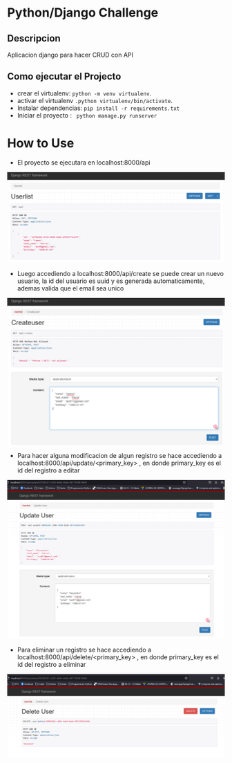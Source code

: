 # Python/Django Challenge

## Descripcion

Aplicacion django para hacer CRUD con API 

## Como ejecutar el Projecto

* crear el virtualenv: `python -m venv virtualenv`.
* activar el virtualenv `.python virtualenv/bin/activate`.
* Instalar dependencias: `pip install -r requirements.txt`
* Iniciar el proyecto : ` python manage.py runserver`


# How to Use

* El proyecto se ejecutara en localhost:8000/api

![img](img/list.PNG)

* Luego accediendo a localhost:8000/api/create se puede crear un nuevo usuario, la id del usuario es uuid y es generada automaticamente, 
ademas valida que el email sea unico

![img](img/create.PNG)

* Para hacer alguna modificacion de algun registro se hace accediendo a localhost:8000/api/update/<primary_key> , en donde primary_key es 
el id del registro a editar

![img](img/update.PNG)

* Para eliminar un registro se hace accediendo a localhost:8000/api/delete/<primary_key> , en donde primary_key es el id del registro a eliminar

![img](img/delete.PNG)



